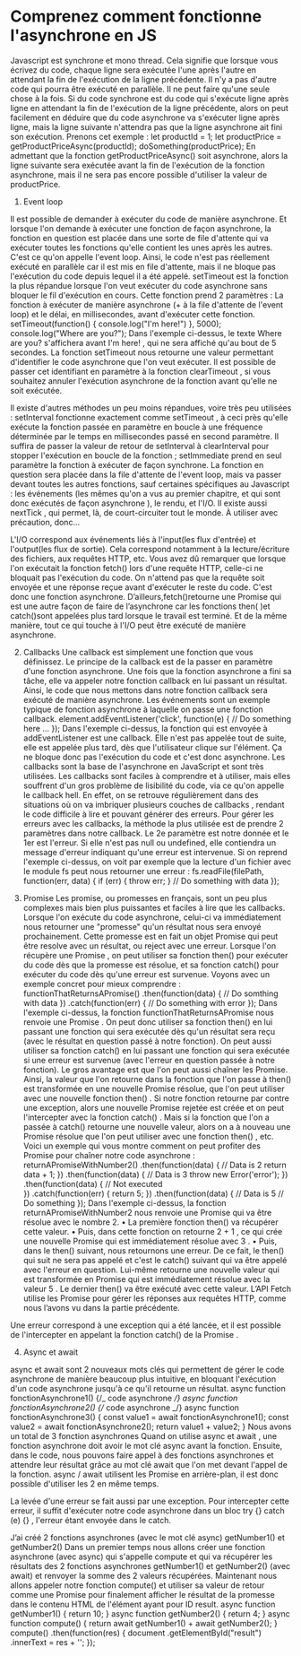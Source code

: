 # Comprenez comment fonctionne l'asynchrone en JS

Javascript est synchrone et mono thread. Cela signifie que lorsque vous écrivez du code, chaque ligne sera exécutée l'une après l'autre en attendant la fin de l'exécution de la ligne précédente. Il n'y a pas d'autre code qui pourra être exécuté en parallèle. Il ne peut faire qu'une seule chose à la fois.
Si du code synchrone est du code qui s'exécute ligne après ligne en attendant la fin de l'exécution de la ligne précédente, alors on peut facilement en déduire que du code asynchrone va s'exécuter ligne après ligne, mais la ligne suivante n'attendra pas que la ligne asynchrone ait fini son exécution. Prenons cet exemple :
let productId = 1;
let productPrice = getProductPriceAsync(productId);
doSomething(productPrice);
En admettant que la fonction getProductPriceAsync() soit asynchrone, alors la ligne suivante sera exécutée avant la fin de l'exécution de la fonction asynchrone, mais il ne sera pas encore possible d'utiliser la valeur de productPrice.

1. Event loop

Il est possible de demander à exécuter du code de manière asynchrone. Et lorsque l'on demande à exécuter une fonction de façon asynchrone, la fonction en question est placée dans une sorte de file d'attente qui va exécuter toutes les fonctions qu'elle contient les unes après les autres. C'est ce qu'on appelle l'event loop. Ainsi, le code n'est pas réellement exécuté en parallèle car il est mis en file d'attente, mais il ne bloque pas l'exécution du code depuis lequel il a été appelé.
setTimeout est la fonction la plus répandue lorsque l'on veut exécuter du code asynchrone sans bloquer le fil d'exécution en cours. Cette fonction prend 2 paramètres : La fonction à exécuter de manière asynchrone (+ à la file d'attente de l'event loop) et le délai, en millisecondes, avant d'exécuter cette fonction.
setTimeout(function() {
console.log("I'm here!")
}, 5000);
console.log("Where are you?");
Dans l'exemple ci-dessus, le texte Where are you? s'affichera avant I'm here! , qui ne sera affiché qu'au bout de 5 secondes.
La fonction setTimeout nous retourne une valeur permettant d'identifier le code asynchrone que l'on veut exécuter. Il est possible de passer cet identifiant en paramètre à la fonction clearTimeout , si vous souhaitez annuler l'exécution asynchrone de la fonction avant qu'elle ne soit exécutée.

Il existe d'autres méthodes un peu moins répandues, voire très peu utilisées :
setInterval fonctionne exactement comme setTimeout , à ceci près qu'elle exécute la fonction passée en paramètre en boucle à une fréquence déterminée par le temps en millisecondes passé en second paramètre. Il suffira de passer la valeur de retour de setInterval à clearInterval pour stopper l'exécution en boucle de la fonction ;
setImmediate prend en seul paramètre la fonction à exécuter de façon synchrone. La fonction en question sera placée dans la file d'attente de l'event loop, mais va passer devant toutes les autres fonctions, sauf certaines spécifiques au Javascript : les événements (les mêmes qu'on a vus au premier chapitre, et qui sont donc exécutés de façon asynchrone ), le rendu, et l'I/O. Il existe aussi nextTick , qui permet, là, de court-circuiter tout le monde. À utiliser avec précaution, donc...

L'I/O correspond aux événements liés à l'input(les flux d'entrée) et l'output(les flux de sortie). Cela correspond notamment à la lecture/écriture des fichiers, aux requêtes HTTP, etc.
Vous avez dû remarquer que lorsque l'on exécutait la fonction fetch() lors d'une requête HTTP, celle-ci ne bloquait pas l'exécution du code. On n'attend pas que la requête soit envoyée et une réponse reçue avant d'exécuter le reste du code. C'est donc une fonction asynchrone.
D’ailleurs,fetch()retourne une Promise qui est une autre façon de faire de l’asynchrone car les fonctions then( )et catch()sont appelées plus tard lorsque le travail est terminé. Et de la même manière, tout ce qui touche à l'I/O peut être exécuté de manière asynchrone.

2. Callbacks
   Une callback est simplement une fonction que vous définissez. Le principe de la callback est de la passer en paramètre d'une fonction asynchrone. Une fois que la fonction asynchrone a fini sa tâche, elle va appeler notre fonction callback en lui passant un résultat. Ainsi, le code que nous mettons dans notre fonction callback sera exécuté de manière asynchrone. Les événements sont un exemple typique de fonction asynchrone à laquelle on passe une fonction callback.
   element.addEventListener('click', function(e) {
   // Do something here ...
   });
   Dans l'exemple ci-dessus, la fonction qui est envoyée à addEventListener est une callback. Elle n'est pas appelée tout de suite, elle est appelée plus tard, dès que l'utilisateur clique sur l'élément. Ça ne bloque donc pas l'exécution du code et c'est donc asynchrone.
   Les callbacks sont la base de l'asynchrone en JavaScript et sont très utilisées.
   Les callbacks sont faciles à comprendre et à utiliser, mais elles souffrent d'un gros problème de lisibilité du code, via ce qu'on appelle le callback hell. En effet, on se retrouve régulièrement dans des situations où on va imbriquer plusieurs couches de callbacks , rendant le code difficile à lire et pouvant générer des erreurs.
   Pour gérer les erreurs avec les callbacks, la méthode la plus utilisée est de prendre 2 paramètres dans notre callback. Le 2e paramètre est notre donnée et le 1er est l'erreur. Si elle n'est pas null ou undefined, elle contiendra un message d'erreur indiquant qu'une erreur est intervenue.
   Si on reprend l'exemple ci-dessus, on voit par exemple que la lecture d'un fichier avec le module fs peut nous retourner une erreur :
   fs.readFile(filePath, function(err, data) {
   if (err) {
   throw err;
   }
   // Do something with data
   });

3. Promise
   Les promise, ou promesses en français, sont un peu plus complexes mais bien plus puissantes et faciles à lire que les callbacks. Lorsque l'on exécute du code asynchrone, celui-ci va immédiatement nous retourner une "promesse" qu'un résultat nous sera envoyé prochainement.
   Cette promesse est en fait un objet Promise qui peut être resolve avec un résultat, ou reject avec une erreur.
   Lorsque l'on récupère une Promise , on peut utiliser sa fonction then() pour exécuter du code dès que la promesse est résolue, et sa fonction catch() pour exécuter du code dès qu'une erreur est survenue.
   Voyons avec un exemple concret pour mieux comprendre :
   functionThatReturnsAPromise()
   .then(function(data) {
   // Do somthing with data
   })
   .catch(function(err) {
   // Do something with error
   });
   Dans l'exemple ci-dessus, la fonction functionThatReturnsAPromise nous renvoie une Promise . On peut donc utiliser sa fonction then() en lui passant une fonction qui sera exécutée dès qu'un résultat sera reçu (avec le résultat en question passé à notre fonction). On peut aussi utiliser sa fonction catch() en lui passant une fonction qui sera exécutée si une erreur est survenue (avec l'erreur en question passée à notre fonction).
   Le gros avantage est que l'on peut aussi chaîner les Promise. Ainsi, la valeur que l'on retourne dans la fonction que l'on passe à then() est transformée en une nouvelle Promise résolue, que l'on peut utiliser avec une nouvelle fonction then() . Si notre fonction retourne par contre une exception, alors une nouvelle Promise rejetée est créée et on peut l'intercepter avec la fonction catch() . Mais si la fonction que l'on a passée à catch() retourne une nouvelle valeur, alors on a à nouveau une Promise résolue que l'on peut utiliser avec une fonction then() , etc.
   Voici un exemple qui vous montre comment on peut profiter des Promise pour chaîner notre code asynchrone :
   returnAPromiseWithNumber2()
   .then(function(data) { // Data is 2
   return data + 1;
   })
   .then(function(data) { // Data is 3
   throw new Error('error');
   })
   .then(function(data) {
   // Not executed  
    })
   .catch(function(err) {
   return 5;
   })
   .then(function(data) { // Data is 5
   // Do something
   });
   Dans l'exemple ci-dessus, la fonction returnAPromiseWithNumber2 nous renvoie une Promise qui va être résolue avec le nombre 2.
   • La première fonction then() va récupérer cette valeur.
   • Puis, dans cette fonction on retourne 2 + 1 , ce qui crée une nouvelle Promise qui est immédiatement résolue avec 3 .
   • Puis, dans le then() suivant, nous retournons une erreur.
   De ce fait, le then() qui suit ne sera pas appelé et c'est le catch() suivant qui va être appelé avec l'erreur en question. Lui-même retourne une nouvelle valeur qui est transformée en Promise qui est immédiatement résolue avec la valeur 5 . Le dernier then() va être exécuté avec cette valeur.
   L’API Fetch utilise les Promise pour gérer les réponses aux requêtes HTTP, comme nous l’avons vu dans la partie précédente.

Une erreur correspond à une exception qui a été lancée, et il est possible de l'intercepter en appelant la fonction catch() de la Promise .

4. Async et await

async et await sont 2 nouveaux mots clés qui permettent de gérer le code asynchrone de manière beaucoup plus intuitive, en bloquant l'exécution d'un code asynchrone jusqu'à ce qu'il retourne un résultat.
async function fonctionAsynchrone1() {/_ code asynchrone _/}
async function fonctionAsynchrone2() {/_ code asynchrone _/}
async function fonctionAsynchrone3() {
const value1 = await fonctionAsynchrone1();
const value2 = await fonctionAsynchrone2();
return value1 + value2;
}
Nous avons un total de 3 fonction asynchrones Quand on utilise async et await , une fonction asynchrone doit avoir le mot clé async avant la fonction. Ensuite, dans le code, nous pouvons faire appel à des fonctions asynchrones et attendre leur résultat grâce au mot clé await que l'on met devant l'appel de la fonction.
async / await utilisent les Promise en arrière-plan, il est donc possible d'utiliser les 2 en même temps.

La levée d'une erreur se fait aussi par une exception. Pour intercepter cette erreur, il suffit d'exécuter notre code asynchrone dans un bloc try {} catch (e) {} , l'erreur étant envoyée dans le catch.

J’ai créé 2 fonctions asynchrones (avec le mot clé async) getNumber1() et getNumber2()
Dans un premier temps nous allons créer une fonction asynchrone (avec async) qui s'appelle compute et qui va récupérer les résultats des 2 fonctions asynchrones getNumber1() et getNumber2() (avec await) et renvoyer la somme des 2 valeurs récupérées.
Maintenant nous allons appeler notre fonction compute() et utiliser sa valeur de retour comme une Promise pour finalement afficher le résultat de la promesse dans le contenu HTML de l'élément ayant pour ID result.
async function getNumber1() {
return 10;
}
async function getNumber2() {
return 4;
}
async function compute() {
return await getNumber1() + await getNumber2();
}
compute()
.then(function(res) {
document
.getElementById("result")
.innerText = res + '';
});
